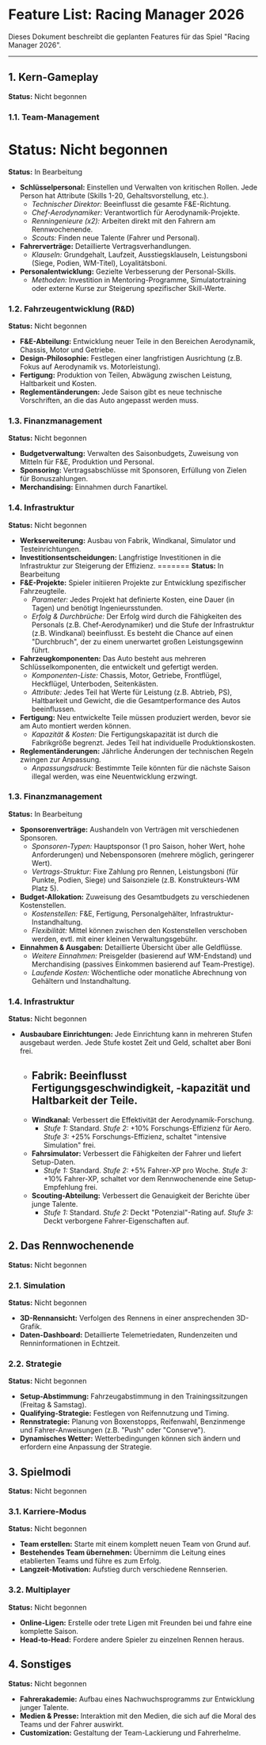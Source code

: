 # Feature List: Racing Manager 2026

Dieses Dokument beschreibt die geplanten Features für das Spiel "Racing Manager 2026".

---

## 1. Kern-Gameplay
**Status:** Nicht begonnen

### 1.1. Team-Management

**Status:** Nicht begonnen
=======
**Status:** In Bearbeitung

- **Schlüsselpersonal:** Einstellen und Verwalten von kritischen Rollen. Jede Person hat Attribute (Skills 1-20, Gehaltsvorstellung, etc.).
  - *Technischer Direktor:* Beeinflusst die gesamte F&E-Richtung.
  - *Chef-Aerodynamiker:* Verantwortlich für Aerodynamik-Projekte.
  - *Renningenieure (x2):* Arbeiten direkt mit den Fahrern am Rennwochenende.
  - *Scouts:* Finden neue Talente (Fahrer und Personal).
- **Fahrerverträge:** Detaillierte Vertragsverhandlungen.
  - *Klauseln:* Grundgehalt, Laufzeit, Ausstiegsklauseln, Leistungsboni (Siege, Podien, WM-Titel), Loyalitätsboni.
- **Personalentwicklung:** Gezielte Verbesserung der Personal-Skills.
  - *Methoden:* Investition in Mentoring-Programme, Simulatortraining oder externe Kurse zur Steigerung spezifischer Skill-Werte.

### 1.2. Fahrzeugentwicklung (R&D)

**Status:** Nicht begonnen
- **F&E-Abteilung:** Entwicklung neuer Teile in den Bereichen Aerodynamik, Chassis, Motor und Getriebe.
- **Design-Philosophie:** Festlegen einer langfristigen Ausrichtung (z.B. Fokus auf Aerodynamik vs. Motorleistung).
- **Fertigung:** Produktion von Teilen, Abwägung zwischen Leistung, Haltbarkeit und Kosten.
- **Reglementänderungen:** Jede Saison gibt es neue technische Vorschriften, an die das Auto angepasst werden muss.

### 1.3. Finanzmanagement
**Status:** Nicht begonnen
- **Budgetverwaltung:** Verwalten des Saisonbudgets, Zuweisung von Mitteln für F&E, Produktion und Personal.
- **Sponsoring:** Vertragsabschlüsse mit Sponsoren, Erfüllung von Zielen für Bonuszahlungen.
- **Merchandising:** Einnahmen durch Fanartikel.

### 1.4. Infrastruktur
**Status:** Nicht begonnen
- **Werkserweiterung:** Ausbau von Fabrik, Windkanal, Simulator und Testeinrichtungen.
- **Investitionsentscheidungen:** Langfristige Investitionen in die Infrastruktur zur Steigerung der Effizienz.
=======
**Status:** In Bearbeitung
- **F&E-Projekte:** Spieler initiieren Projekte zur Entwicklung spezifischer Fahrzeugteile.
  - *Parameter:* Jedes Projekt hat definierte Kosten, eine Dauer (in Tagen) und benötigt Ingenieursstunden.
  - *Erfolg & Durchbrüche:* Der Erfolg wird durch die Fähigkeiten des Personals (z.B. Chef-Aerodynamiker) und die Stufe der Infrastruktur (z.B. Windkanal) beeinflusst. Es besteht die Chance auf einen "Durchbruch", der zu einem unerwartet großen Leistungsgewinn führt.
- **Fahrzeugkomponenten:** Das Auto besteht aus mehreren Schlüsselkomponenten, die entwickelt und gefertigt werden.
  - *Komponenten-Liste:* Chassis, Motor, Getriebe, Frontflügel, Heckflügel, Unterboden, Seitenkästen.
  - *Attribute:* Jedes Teil hat Werte für Leistung (z.B. Abtrieb, PS), Haltbarkeit und Gewicht, die die Gesamtperformance des Autos beeinflussen.
- **Fertigung:** Neu entwickelte Teile müssen produziert werden, bevor sie am Auto montiert werden können.
  - *Kapazität & Kosten:* Die Fertigungskapazität ist durch die Fabrikgröße begrenzt. Jedes Teil hat individuelle Produktionskosten.
- **Reglementänderungen:** Jährliche Änderungen der technischen Regeln zwingen zur Anpassung.
  - *Anpassungsdruck:* Bestimmte Teile könnten für die nächste Saison illegal werden, was eine Neuentwicklung erzwingt.

### 1.3. Finanzmanagement
**Status:** In Bearbeitung
- **Sponsorenverträge:** Aushandeln von Verträgen mit verschiedenen Sponsoren.
  - *Sponsoren-Typen:* Hauptsponsor (1 pro Saison, hoher Wert, hohe Anforderungen) und Nebensponsoren (mehrere möglich, geringerer Wert).
  - *Vertrags-Struktur:* Fixe Zahlung pro Rennen, Leistungsboni (für Punkte, Podien, Siege) und Saisonziele (z.B. Konstrukteurs-WM Platz 5).
- **Budget-Allokation:** Zuweisung des Gesamtbudgets zu verschiedenen Kostenstellen.
  - *Kostenstellen:* F&E, Fertigung, Personalgehälter, Infrastruktur-Instandhaltung.
  - *Flexibilität:* Mittel können zwischen den Kostenstellen verschoben werden, evtl. mit einer kleinen Verwaltungsgebühr.
- **Einnahmen & Ausgaben:** Detaillierte Übersicht über alle Geldflüsse.
  - *Weitere Einnahmen:* Preisgelder (basierend auf WM-Endstand) und Merchandising (passives Einkommen basierend auf Team-Prestige).
  - *Laufende Kosten:* Wöchentliche oder monatliche Abrechnung von Gehältern und Instandhaltung.

### 1.4. Infrastruktur
**Status:** Nicht begonnen
- **Ausbaubare Einrichtungen:** Jede Einrichtung kann in mehreren Stufen ausgebaut werden. Jede Stufe kostet Zeit und Geld, schaltet aber Boni frei.
  - **Fabrik:** Beeinflusst Fertigungsgeschwindigkeit, -kapazität und Haltbarkeit der Teile.
    -
  - **Windkanal:** Verbessert die Effektivität der Aerodynamik-Forschung.
    - *Stufe 1:* Standard. *Stufe 2:* +10% Forschungs-Effizienz für Aero. *Stufe 3:* +25% Forschungs-Effizienz, schaltet "intensive Simulation" frei.
  - **Fahrsimulator:** Verbessert die Fähigkeiten der Fahrer und liefert Setup-Daten.
    - *Stufe 1:* Standard. *Stufe 2:* +5% Fahrer-XP pro Woche. *Stufe 3:* +10% Fahrer-XP, schaltet vor dem Rennwochenende eine Setup-Empfehlung frei.
  - **Scouting-Abteilung:** Verbessert die Genauigkeit der Berichte über junge Talente.
    - *Stufe 1:* Standard. *Stufe 2:* Deckt "Potenzial"-Rating auf. *Stufe 3:* Deckt verborgene Fahrer-Eigenschaften auf.


## 2. Das Rennwochenende
**Status:** Nicht begonnen

### 2.1. Simulation
**Status:** Nicht begonnen
- **3D-Rennansicht:** Verfolgen des Rennens in einer ansprechenden 3D-Grafik.
- **Daten-Dashboard:** Detaillierte Telemetriedaten, Rundenzeiten und Renninformationen in Echtzeit.

### 2.2. Strategie
**Status:** Nicht begonnen
- **Setup-Abstimmung:** Fahrzeugabstimmung in den Trainingssitzungen (Freitag & Samstag).
- **Qualifying-Strategie:** Festlegen von Reifennutzung und Timing.
- **Rennstrategie:** Planung von Boxenstopps, Reifenwahl, Benzinmenge und Fahrer-Anweisungen (z.B. "Push" oder "Conserve").
- **Dynamisches Wetter:** Wetterbedingungen können sich ändern und erfordern eine Anpassung der Strategie.

## 3. Spielmodi
**Status:** Nicht begonnen

### 3.1. Karriere-Modus
**Status:** Nicht begonnen
- **Team erstellen:** Starte mit einem komplett neuen Team von Grund auf.
- **Bestehendes Team übernehmen:** Übernimm die Leitung eines etablierten Teams und führe es zum Erfolg.
- **Langzeit-Motivation:** Aufstieg durch verschiedene Rennserien.

### 3.2. Multiplayer
**Status:** Nicht begonnen
- **Online-Ligen:** Erstelle oder trete Ligen mit Freunden bei und fahre eine komplette Saison.
- **Head-to-Head:** Fordere andere Spieler zu einzelnen Rennen heraus.

## 4. Sonstiges
**Status:** Nicht begonnen

- **Fahrerakademie:** Aufbau eines Nachwuchsprogramms zur Entwicklung junger Talente.
- **Medien & Presse:** Interaktion mit den Medien, die sich auf die Moral des Teams und der Fahrer auswirkt.
- **Customization:** Gestaltung der Team-Lackierung und Fahrerhelme.
